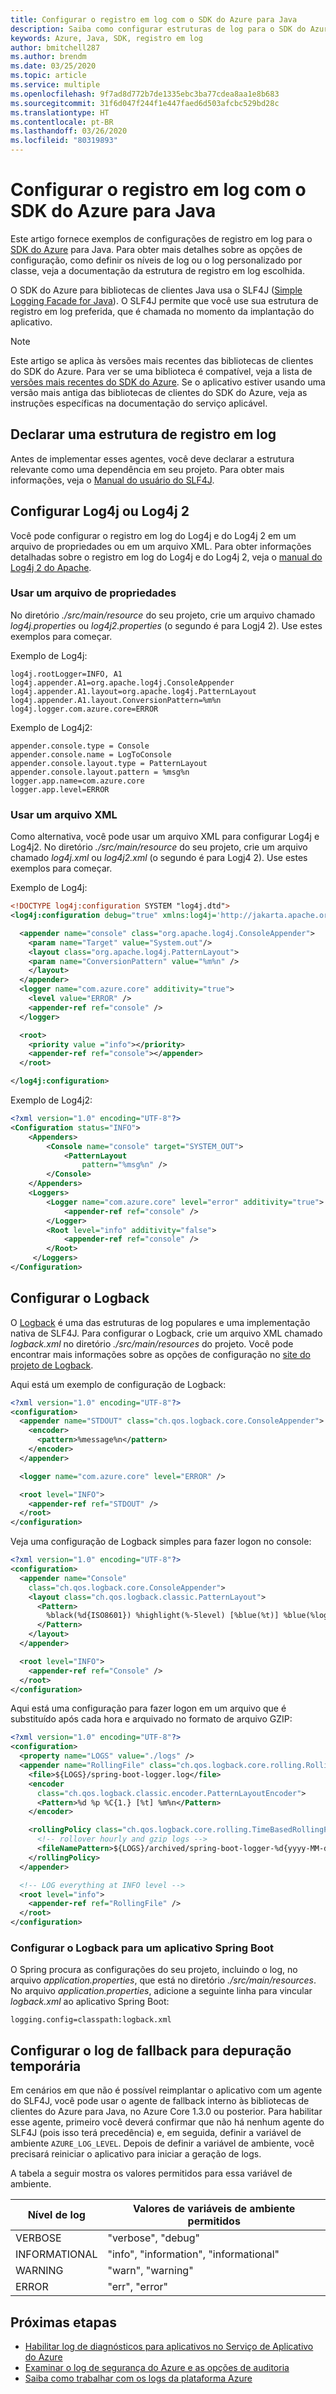 ```yaml
---
title: Configurar o registro em log com o SDK do Azure para Java
description: Saiba como configurar estruturas de log para o SDK do Azure para bibliotecas de clientes Java
keywords: Azure, Java, SDK, registro em log
author: bmitchell287
ms.author: brendm
ms.date: 03/25/2020
ms.topic: article
ms.service: multiple
ms.openlocfilehash: 9f7ad8d772b7de1335ebc3ba77cdea8aa1e8b683
ms.sourcegitcommit: 31f6d047f244f1e447faed6d503afcbc529bd28c
ms.translationtype: HT
ms.contentlocale: pt-BR
ms.lasthandoff: 03/26/2020
ms.locfileid: "80319893"
---
```

# <a name="configure-logging-with-the-azure-sdk-for-java"></a>Configurar o registro em log com o SDK do Azure para Java

Este artigo fornece exemplos de configurações de registro em log para o [SDK do Azure](https://azure.microsoft.com/downloads/) para Java. Para obter mais detalhes sobre as opções de configuração, como definir os níveis de log ou o log personalizado por classe, veja a documentação da estrutura de registro em log escolhida.

O SDK do Azure para bibliotecas de clientes Java usa o SLF4J ([Simple Logging Facade for Java](https://www.slf4j.org/)). O SLF4J permite que você use sua estrutura de registro em log preferida, que é chamada no momento da implantação do aplicativo.

> [!NOTE]
> Este artigo se aplica às versões mais recentes das bibliotecas de clientes do SDK do Azure. Para ver se uma biblioteca é compatível, veja a lista de [versões mais recentes do SDK do Azure](https://azure.github.io/azure-sdk/releases/latest/java.html). Se o aplicativo estiver usando uma versão mais antiga das bibliotecas de clientes do SDK do Azure, veja as instruções específicas na documentação do serviço aplicável.

## <a name="declare-a-logging-framework"></a>Declarar uma estrutura de registro em log

Antes de implementar esses agentes, você deve declarar a estrutura relevante como uma dependência em seu projeto. Para obter mais informações, veja o [Manual do usuário do SLF4J](http://www.slf4j.org/manual.html#projectDep).

## <a name="configure-log4j-or-log4j-2"></a>Configurar Log4j ou Log4j 2

Você pode configurar o registro em log do Log4j e do Log4j 2 em um arquivo de propriedades ou em um arquivo XML. Para obter informações detalhadas sobre o registro em log do Log4j e do Log4j 2, veja o [manual do Log4j 2 do Apache](https://logging.apache.org/log4j/2.x/manual/configuration.html).

### <a name="use-a-properties-file"></a>Usar um arquivo de propriedades

No diretório *./src/main/resource* do seu projeto, crie um arquivo chamado *log4j.properties* ou *log4j2.properties* (o segundo é para Logj4 2). Use estes exemplos para começar.

Exemplo de Log4j:

```properties
log4j.rootLogger=INFO, A1
log4j.appender.A1=org.apache.log4j.ConsoleAppender
log4j.appender.A1.layout=org.apache.log4j.PatternLayout
log4j.appender.A1.layout.ConversionPattern=%m%n
log4j.logger.com.azure.core=ERROR
```

Exemplo de Log4j2:

```properties
appender.console.type = Console
appender.console.name = LogToConsole
appender.console.layout.type = PatternLayout
appender.console.layout.pattern = %msg%n
logger.app.name=com.azure.core
logger.app.level=ERROR
```

### <a name="use-an-xml-file"></a>Usar um arquivo XML

Como alternativa, você pode usar um arquivo XML para configurar Log4j e Log4j2. No diretório *./src/main/resource* do seu projeto, crie um arquivo chamado *log4j.xml* ou *log4j2.xml* (o segundo é para Logj4 2). Use estes exemplos para começar.

Exemplo de Log4j:

```xml
<!DOCTYPE log4j:configuration SYSTEM "log4j.dtd">
<log4j:configuration debug="true" xmlns:log4j='http://jakarta.apache.org/log4j/'>

  <appender name="console" class="org.apache.log4j.ConsoleAppender">
    <param name="Target" value="System.out"/>
    <layout class="org.apache.log4j.PatternLayout">
    <param name="ConversionPattern" value="%m%n" />
    </layout>
  </appender>
  <logger name="com.azure.core" additivity="true">
    <level value="ERROR" />
    <appender-ref ref="console" />
  </logger>

  <root>
    <priority value ="info"></priority>
    <appender-ref ref="console"></appender>
  </root>

</log4j:configuration>
```

Exemplo de Log4j2:

```xml
<?xml version="1.0" encoding="UTF-8"?>
<Configuration status="INFO">
    <Appenders>
        <Console name="console" target="SYSTEM_OUT">
            <PatternLayout
                pattern="%msg%n" />
        </Console>
    </Appenders>
    <Loggers>
        <Logger name="com.azure.core" level="error" additivity="true">
            <appender-ref ref="console" />
        </Logger>
        <Root level="info" additivity="false">
            <appender-ref ref="console" />
        </Root>
     </Loggers>
</Configuration>
```

## <a name="configure-logback"></a>Configurar o Logback

O [Logback](https://logback.qos.ch/manual/introduction.html) é uma das estruturas de log populares e uma implementação nativa de SLF4J. Para configurar o Logback, crie um arquivo XML chamado *logback.xml* no diretório *./src/main/resources* do projeto. Você pode encontrar mais informações sobre as opções de configuração no [site do projeto de Logback](https://logback.qos.ch/manual/configuration.html).

Aqui está um exemplo de configuração de Logback:

```xml
<?xml version="1.0" encoding="UTF-8"?>
<configuration>
  <appender name="STDOUT" class="ch.qos.logback.core.ConsoleAppender">
    <encoder>
      <pattern>%message%n</pattern>
    </encoder>
  </appender>

  <logger name="com.azure.core" level="ERROR" />

  <root level="INFO">
    <appender-ref ref="STDOUT" />
  </root>
</configuration>
```

Veja uma configuração de Logback simples para fazer logon no console:

```xml
<?xml version="1.0" encoding="UTF-8"?>
<configuration>
  <appender name="Console"
    class="ch.qos.logback.core.ConsoleAppender">
    <layout class="ch.qos.logback.classic.PatternLayout">
      <Pattern>
        %black(%d{ISO8601}) %highlight(%-5level) [%blue(%t)] %blue(%logger{100}): %msg%n%throwable
      </Pattern>
    </layout>
  </appender>

  <root level="INFO">
    <appender-ref ref="Console" />
  </root>
</configuration>
```

Aqui está uma configuração para fazer logon em um arquivo que é substituído após cada hora e arquivado no formato de arquivo GZIP:

```xml
<?xml version="1.0" encoding="UTF-8"?>
<configuration>
  <property name="LOGS" value="./logs" />
  <appender name="RollingFile" class="ch.qos.logback.core.rolling.RollingFileAppender">
    <file>${LOGS}/spring-boot-logger.log</file>
    <encoder
      class="ch.qos.logback.classic.encoder.PatternLayoutEncoder">
      <Pattern>%d %p %C{1.} [%t] %m%n</Pattern>
    </encoder>

    <rollingPolicy class="ch.qos.logback.core.rolling.TimeBasedRollingPolicy">
      <!-- rollover hourly and gzip logs -->
      <fileNamePattern>${LOGS}/archived/spring-boot-logger-%d{yyyy-MM-dd-HH}.log.gz</fileNamePattern>
    </rollingPolicy>
  </appender>

  <!-- LOG everything at INFO level -->
  <root level="info">
    <appender-ref ref="RollingFile" />
  </root>
</configuration>
```

### <a name="configure-logback-for-a-spring-boot-application"></a>Configurar o Logback para um aplicativo Spring Boot

O Spring procura as configurações do seu projeto, incluindo o log, no arquivo *application.properties*, que está no diretório *./src/main/resources*. No arquivo *application.properties*, adicione a seguinte linha para vincular *logback.xml* ao aplicativo Spring Boot:

```properties
logging.config=classpath:logback.xml
```

## <a name="configure-fallback-logging-for-temporary-debugging"></a>Configurar o log de fallback para depuração temporária

Em cenários em que não é possível reimplantar o aplicativo com um agente do SLF4J, você pode usar o agente de fallback interno às bibliotecas de clientes do Azure para Java, no Azure Core 1.3.0 ou posterior. Para habilitar esse agente, primeiro você deverá confirmar que não há nenhum agente do SLF4J (pois isso terá precedência) e, em seguida, definir a variável de ambiente `AZURE_LOG_LEVEL`. Depois de definir a variável de ambiente, você precisará reiniciar o aplicativo para iniciar a geração de logs.

A tabela a seguir mostra os valores permitidos para essa variável de ambiente.

|Nível de log   |Valores de variáveis de ambiente permitidos   |
|----------|-----------|
|VERBOSE   |"verbose", "debug"     |
|INFORMATIONAL|"info", "information", "informational"  |
|WARNING     |"warn", "warning"       |
|ERROR    |"err", "error"  |

## <a name="next-steps"></a>Próximas etapas

- [Habilitar log de diagnósticos para aplicativos no Serviço de Aplicativo do Azure](/azure/app-service/troubleshoot-diagnostic-logs) 
- [Examinar o log de segurança do Azure e as opções de auditoria](/azure/security/fundamentals/log-audit)
- [Saiba como trabalhar com os logs da plataforma Azure](/azure/azure-monitor/platform/platform-logs-overview)
